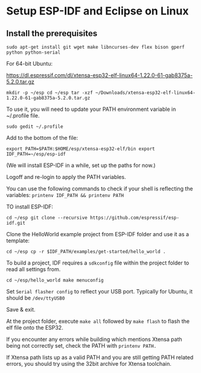 # Setup ESP-IDF and Eclipse on Linux
## Install the prerequisites

`sudo apt-get install git wget make libncurses-dev flex bison gperf python python-serial`

For 64-bit Ubuntu:

https://dl.espressif.com/dl/xtensa-esp32-elf-linux64-1.22.0-61-gab8375a-5.2.0.tar.gz

`mkdir -p ~/esp
cd ~/esp
tar -xzf ~/Downloads/xtensa-esp32-elf-linux64-1.22.0-61-gab8375a-5.2.0.tar.gz`

To use it, you will need to update your PATH environment variable in ~/.profile file.

`sudo gedit ~/.profile`

Add to the bottom of the file:

`export PATH=$PATH:$HOME/esp/xtensa-esp32-elf/bin
export IDF_PATH=~/esp/esp-idf`

(We will install ESP-IDF in a while, set up the paths for now.)


Logoff and re-login to apply the PATH variables.

You can use the following commands to check if your shell is reflecting the variables:
`printenv IDF_PATH && printenv PATH`

TO install ESP-IDF:

`cd ~/esp
git clone --recursive https://github.com/espressif/esp-idf.git`

Clone the HelloWorld example project from ESP-IDF folder and use it as a template:

`cd ~/esp
cp -r $IDF_PATH/examples/get-started/hello_world .`

To build a project, IDF requires a `sdkconfig` file within the project folder to read all settings from.

`cd ~/esp/hello_world
make menuconfig`

Set `Serial flasher config` to reflect your USB port. Typically for Ubuntu, it should be `/dev/ttyUSB0`

Save & exit.

At the project folder, execute `make all` followed by `make flash` to flash the elf file onto the ESP32.

If you encounter any errors while building which mentions Xtensa path being not correctly set, check the PATH with `printenv PATH.` 

If Xtensa path lists up as a valid PATH and you are still getting PATH related errors, you should try using the 32bit archive for Xtensa toolchain.


